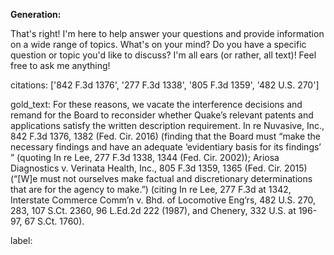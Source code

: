 **Generation:**

 That's right! I'm here to help answer your questions and provide information on a wide range of topics. What's on your mind? Do you have a specific question or topic you'd like to discuss? I'm all ears (or rather, all text)! Feel free to ask me anything!

citations: ['842 F.3d 1376', '277 F.3d 1338', '805 F.3d 1359', '482 U.S. 270']

gold_text: For these reasons, we vacate the interference decisions and remand for the Board to reconsider whether Quake’s relevant patents and applications satisfy the written description requirement. In re Nuvasive, Inc., 842 F.3d 1376, 1382 (Fed. Cir. 2016) (finding that the Board must “make the necessary findings and have an adequate ‘evidentiary basis for its findings’ ” (quoting In re Lee, 277 F.3d 1338, 1344 (Fed. Cir. 2002)); Ariosa Diagnostics v. Verinata Health, Inc., 805 F.3d 1359, 1365 (Fed. Cir. 2015) (“[W]e must not ourselves make factual and discretionary determinations that are for the agency to make.”) (citing In re Lee, 277 F.3d at 1342, Interstate Commerce Comm’n v. Bhd. of Locomotive Eng’rs, 482 U.S. 270, 283, 107 S.Ct. 2360, 96 L.Ed.2d 222 (1987), and Chenery, 332 U.S. at 196-97, 67 S.Ct. 1760).

label: 